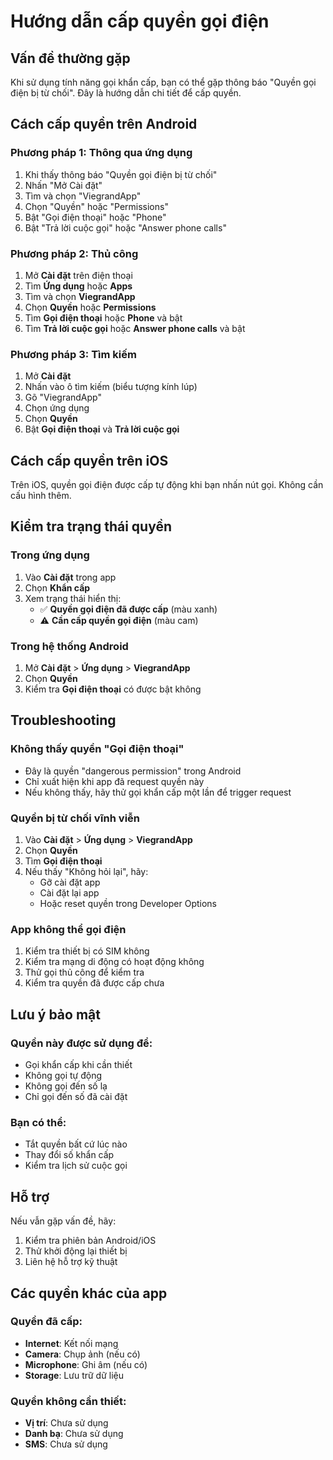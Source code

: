 # Hướng dẫn cấp quyền gọi điện

## Vấn đề thường gặp

Khi sử dụng tính năng gọi khẩn cấp, bạn có thể gặp thông báo "Quyền gọi điện bị từ chối". Đây là hướng dẫn chi tiết để cấp quyền.

## Cách cấp quyền trên Android

### Phương pháp 1: Thông qua ứng dụng
1. Khi thấy thông báo "Quyền gọi điện bị từ chối"
2. Nhấn "Mở Cài đặt"
3. Tìm và chọn "ViegrandApp"
4. Chọn "Quyền" hoặc "Permissions"
5. Bật "Gọi điện thoại" hoặc "Phone"
6. Bật "Trả lời cuộc gọi" hoặc "Answer phone calls"

### Phương pháp 2: Thủ công
1. Mở **Cài đặt** trên điện thoại
2. Tìm **Ứng dụng** hoặc **Apps**
3. Tìm và chọn **ViegrandApp**
4. Chọn **Quyền** hoặc **Permissions**
5. Tìm **Gọi điện thoại** hoặc **Phone** và bật
6. Tìm **Trả lời cuộc gọi** hoặc **Answer phone calls** và bật

### Phương pháp 3: Tìm kiếm
1. Mở **Cài đặt**
2. Nhấn vào ô tìm kiếm (biểu tượng kính lúp)
3. Gõ "ViegrandApp"
4. Chọn ứng dụng
5. Chọn **Quyền**
6. Bật **Gọi điện thoại** và **Trả lời cuộc gọi**

## Cách cấp quyền trên iOS

Trên iOS, quyền gọi điện được cấp tự động khi bạn nhấn nút gọi. Không cần cấu hình thêm.

## Kiểm tra trạng thái quyền

### Trong ứng dụng
1. Vào **Cài đặt** trong app
2. Chọn **Khẩn cấp**
3. Xem trạng thái hiển thị:
   - ✅ **Quyền gọi điện đã được cấp** (màu xanh)
   - ⚠️ **Cần cấp quyền gọi điện** (màu cam)

### Trong hệ thống Android
1. Mở **Cài đặt** > **Ứng dụng** > **ViegrandApp**
2. Chọn **Quyền**
3. Kiểm tra **Gọi điện thoại** có được bật không

## Troubleshooting

### Không thấy quyền "Gọi điện thoại"
- Đây là quyền "dangerous permission" trong Android
- Chỉ xuất hiện khi app đã request quyền này
- Nếu không thấy, hãy thử gọi khẩn cấp một lần để trigger request

### Quyền bị từ chối vĩnh viễn
1. Vào **Cài đặt** > **Ứng dụng** > **ViegrandApp**
2. Chọn **Quyền**
3. Tìm **Gọi điện thoại**
4. Nếu thấy "Không hỏi lại", hãy:
   - Gỡ cài đặt app
   - Cài đặt lại app
   - Hoặc reset quyền trong Developer Options

### App không thể gọi điện
1. Kiểm tra thiết bị có SIM không
2. Kiểm tra mạng di động có hoạt động không
3. Thử gọi thủ công để kiểm tra
4. Kiểm tra quyền đã được cấp chưa

## Lưu ý bảo mật

### Quyền này được sử dụng để:
- Gọi khẩn cấp khi cần thiết
- Không gọi tự động
- Không gọi đến số lạ
- Chỉ gọi đến số đã cài đặt

### Bạn có thể:
- Tắt quyền bất cứ lúc nào
- Thay đổi số khẩn cấp
- Kiểm tra lịch sử cuộc gọi

## Hỗ trợ

Nếu vẫn gặp vấn đề, hãy:
1. Kiểm tra phiên bản Android/iOS
2. Thử khởi động lại thiết bị
3. Liên hệ hỗ trợ kỹ thuật

## Các quyền khác của app

### Quyền đã cấp:
- **Internet**: Kết nối mạng
- **Camera**: Chụp ảnh (nếu có)
- **Microphone**: Ghi âm (nếu có)
- **Storage**: Lưu trữ dữ liệu

### Quyền không cần thiết:
- **Vị trí**: Chưa sử dụng
- **Danh bạ**: Chưa sử dụng
- **SMS**: Chưa sử dụng 